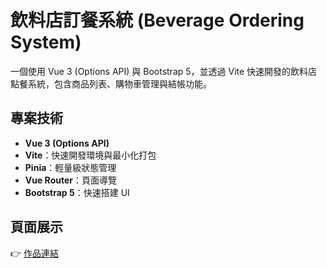 # 飲料店訂餐系統 (Beverage Ordering System)

一個使用 Vue 3 (Options API) 與 Bootstrap 5，並透過 Vite 快速開發的飲料店點餐系統，包含商品列表、購物車管理與結帳功能。

## 專案技術

- **Vue 3 (Options API)**
- **Vite**：快速開發環境與最小化打包
- **Pinia**：輕量級狀態管理
- **Vue Router**：頁面導覽
- **Bootstrap 5**：快速搭建 UI

## 頁面展示

👉 [作品連結](https://williamhsieh615.github.io/BeverageOrderingSystem/)

